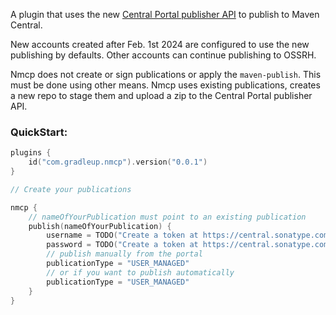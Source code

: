 A plugin that uses the new [Central Portal publisher API](https://central.sonatype.org/publish/publish-portal-api/) to publish to Maven Central.

New accounts created after Feb. 1st 2024 are configured to use the new publishing by defaults. Other accounts can continue publishing to OSSRH.

Nmcp does not create or sign publications or apply the `maven-publish`. This must be done using other means. Nmcp uses existing publications, creates a new repo to stage them and upload a zip to the Central Portal publisher API. 

### QuickStart:

```kotlin
plugins {
    id("com.gradleup.nmcp").version("0.0.1")
}

// Create your publications

nmcp {
    // nameOfYourPublication must point to an existing publication
    publish(nameOfYourPublication) {
        username = TODO("Create a token at https://central.sonatype.com/account") 
        password = TODO("Create a token at https://central.sonatype.com/account")
        // publish manually from the portal
        publicationType = "USER_MANAGED"
        // or if you want to publish automatically
        publicationType = "USER_MANAGED"
    }
}
```